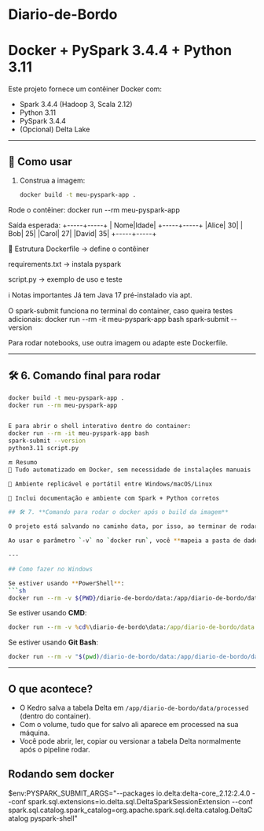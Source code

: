 # Diario-de-Bordo

# Docker + PySpark 3.4.4 + Python 3.11

Este projeto fornece um contêiner Docker com:

- Spark 3.4.4 (Hadoop 3, Scala 2.12)
- Python 3.11
- PySpark 3.4.4
- (Opcional) Delta Lake

---

## 🔧 Como usar

1. Construa a imagem:
   ```bash
   docker build -t meu-pyspark-app .

Rode o contêiner:
docker run --rm meu-pyspark-app

Saída esperada:
+-----+-----+
| Nome|Idade|
+-----+-----+
|Alice|   30|
|  Bob|   25|
|Carol|   27|
|David|   35|
+-----+-----+

📁 Estrutura
Dockerfile → define o contêiner

requirements.txt → instala pyspark

script.py → exemplo de uso e teste

ℹ️ Notas importantes
Já tem Java 17 pré-instalado via apt.

O spark-submit funciona no terminal do container, caso queira testes adicionais:
docker run --rm -it meu-pyspark-app bash
spark-submit --version


Para rodar notebooks, use outra imagem ou adapte este Dockerfile.

---

## 🛠 6. **Comando final para rodar**

```bash
docker build -t meu-pyspark-app .
docker run --rm meu-pyspark-app


E para abrir o shell interativo dentro do container:
docker run --rm -it meu-pyspark-app bash
spark-submit --version
python3.11 script.py

🔚 Resumo
🤖 Tudo automatizado em Docker, sem necessidade de instalações manuais

🔄 Ambiente replicável e portátil entre Windows/macOS/Linux

📝 Inclui documentação e ambiente com Spark + Python corretos

## 🛠 7. **Comando para rodar o docker após o build da imagem**

O projeto está salvando no caminho data, por isso, ao terminar de rodar via docker, perde-se os dados.  Para rodar o docker continuar com o dado, podemos usar os comandos abaixo:

Ao usar o parâmetro `-v` no `docker run`, você **mapeia a pasta de dados do container para o seu host**, garantindo que tudo que for salvo em processed dentro do container ficará disponível (e persistente) na sua máquina, mesmo após o container ser removido.

---

## Como fazer no Windows

Se estiver usando **PowerShell**:
```sh
docker run --rm -v ${PWD}/diario-de-bordo/data:/app/diario-de-bordo/data diario-de-bordo
```

Se estiver usando **CMD**:
```cmd
docker run --rm -v %cd%\diario-de-bordo\data:/app/diario-de-bordo/data diario-de-bordo
```

Se estiver usando **Git Bash**:
```sh
docker run --rm -v "$(pwd)/diario-de-bordo/data:/app/diario-de-bordo/data" diario-de-bordo
```

---

## O que acontece?

- O Kedro salva a tabela Delta em `/app/diario-de-bordo/data/processed` (dentro do container).
- Com o volume, tudo que for salvo ali aparece em processed na sua máquina.
- Você pode abrir, ler, copiar ou versionar a tabela Delta normalmente após o pipeline rodar.


## Rodando sem docker
$env:PYSPARK_SUBMIT_ARGS="--packages io.delta:delta-core_2.12:2.4.0 --conf spark.sql.extensions=io.delta.sql.DeltaSparkSessionExtension --conf spark.sql.catalog.spark_catalog=org.apache.spark.sql.delta.catalog.DeltaCatalog pyspark-shell"
